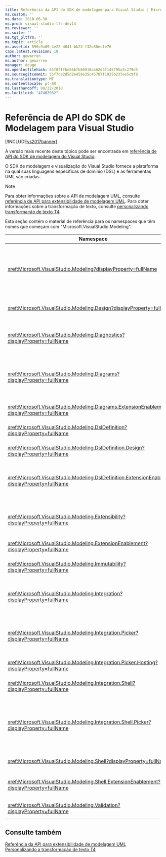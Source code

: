 ```yaml
---
title: Referência da API do SDK de modelagem para Visual Studio | Microsoft Docs
ms.custom: ''
ms.date: 2018-06-30
ms.prod: visual-studio-tfs-dev14
ms.reviewer: ''
ms.suite: ''
ms.tgt_pltfrm: ''
ms.topic: article
ms.assetid: 590c9a69-4e22-4841-bb23-f32e80ec1e76
caps.latest.revision: 10
author: gewarren
ms.author: gewarren
manager: douge
ms.openlocfilehash: 65f8fffbe86bfb80916aa62d3f148795a3c279d5
ms.sourcegitcommit: 55f7ce2d5d2e458e35c45787f1935b237ee5c9f8
ms.translationtype: MT
ms.contentlocale: pt-BR
ms.lasthandoff: 08/22/2018
ms.locfileid: "47462932"
---
```

# <a name="api-reference-for-modeling-sdk-for-visual-studio"></a>Referência de API do SDK de Modelagem para Visual Studio
[!INCLUDE[vs2017banner](../includes/vs2017banner.md)]

A versão mais recente deste tópico pode ser encontrada em [referência de API do SDK de modelagem do Visual Studio](https://docs.microsoft.com/visualstudio/modeling/api-reference-for-modeling-sdk-for-visual-studio).  
  
O SDK de modelagem e visualização do Visual Studio fornece a plataforma na qual suas linguagens específicas de domínio (DSL) e as ferramentas UML são criadas.  
  
> [!NOTE]
>  Para obter informações sobre a API de modelagem UML, consulte [referência de API para extensibilidade de modelagem UML](../modeling/api-reference-for-uml-modeling-extensibility.md). Para obter informações sobre a transformação de texto, consulte [personalizando transformação de texto T4](../modeling/customizing-t4-text-transformation.md).  
  
 Esta seção contém o material de referência para os namespaces que têm nomes que começam com "Microsoft.VisualStudio.Modeling".  
  
|Namespace|Conteúdo|  
|---------------|-------------|  
|<xref:Microsoft.VisualStudio.Modeling?displayProperty=fullName>|Classes como ModelElement, que é a classe base de todas as classes de domínio que você define em uma DSL.|  
|<xref:Microsoft.VisualStudio.Modeling.Design?displayProperty=fullName>|Classes que fazem parte de uma definição de DSL.|  
|<xref:Microsoft.VisualStudio.Modeling.Diagnostics?displayProperty=fullName>|Os modelo Store visualizador e o desempenho ferramentas de medição.|  
|<xref:Microsoft.VisualStudio.Modeling.Diagrams?displayProperty=fullName>|Classes como ShapeElement, que é a classe base de todas as formas que você define em uma DSL.|  
|<xref:Microsoft.VisualStudio.Modeling.Diagrams.ExtensionEnablement?displayProperty=fullName>|Métodos de seleção e de gesto.|  
|<xref:Microsoft.VisualStudio.Modeling.DslDefinition?displayProperty=fullName>|A API do designer de definição de DSL.|  
|<xref:Microsoft.VisualStudio.Modeling.DslDefinition.Design?displayProperty=fullName>|Classes internas do designer de definição de DSL.|  
|<xref:Microsoft.VisualStudio.Modeling.DslDefinition.ExtensionEnablement?displayProperty=fullName>|Atributos que permitem que você estenda o designer DSL com comandos, gestos e validação.|  
|<xref:Microsoft.VisualStudio.Modeling.Extensibility?displayProperty=fullName>|Métodos de extensão para ModelElement que implementam a extensibilidade de DSL.|  
|<xref:Microsoft.VisualStudio.Modeling.ExtensionEnablement?displayProperty=fullName>|Atributos de extensibilidade|  
|<xref:Microsoft.VisualStudio.Modeling.Immutability?displayProperty=fullName>|Permite que você torne partes de um modelo somente leitura.|  
|<xref:Microsoft.VisualStudio.Modeling.Integration?displayProperty=fullName>|A API do Modelbus, o que ajuda você a integrar modelos diferentes.|  
|<xref:Microsoft.VisualStudio.Modeling.Integration.Picker?displayProperty=fullName>|A caixa de diálogo que permite aos usuários navegar a modelos e elementos para criar referências do Modelbus.|  
|<xref:Microsoft.VisualStudio.Modeling.Integration.Picker.Hosting?displayProperty=fullName>|O serviço do seletor.|  
|<xref:Microsoft.VisualStudio.Modeling.Integration.Shell?displayProperty=fullName>|Estrutura do adaptador do Modelbus para [!INCLUDE[vsprvs](../includes/vsprvs-md.md)].|  
|<xref:Microsoft.VisualStudio.Modeling.Integration.Shell.Picker?displayProperty=fullName>|A caixa de diálogo de seletor que permite aos usuários navegar a modelos e elementos para criar referências do Modelbus.|  
|<xref:Microsoft.VisualStudio.Modeling.Shell?displayProperty=fullName>|A interface entre DSLs e [!INCLUDE[vsprvs](../includes/vsprvs-md.md)].|  
|<xref:Microsoft.VisualStudio.Modeling.Shell.ExtensionEnablement?displayProperty=fullName>|Permite definir comandos de menu de atalho (contexto).|  
|<xref:Microsoft.VisualStudio.Modeling.Validation?displayProperty=fullName>|Permite que você defina restrições de validação.|  
  
## <a name="see-also"></a>Consulte também  
 [Referência da API para extensibilidade de modelagem UML](../modeling/api-reference-for-uml-modeling-extensibility.md)   
 [Personalizando a transformação de texto T4](../modeling/customizing-t4-text-transformation.md)



